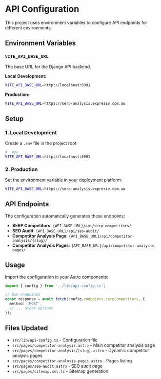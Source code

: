 # API Configuration

This project uses environment variables to configure API endpoints for different environments.

## Environment Variables

### `VITE_API_BASE_URL`

The base URL for the Django API backend.

**Local Development:**
```bash
VITE_API_BASE_URL=http://localhost:8001
```

**Production:**
```bash
VITE_API_BASE_URL=https://serp-analysis.expresiv.com.au
```

## Setup

### 1. Local Development

Create a `.env` file in the project root:

```bash
# .env
VITE_API_BASE_URL=http://localhost:8001
```

### 2. Production

Set the environment variable in your deployment platform:

```bash
VITE_API_BASE_URL=https://serp-analysis.expresiv.com.au
```

## API Endpoints

The configuration automatically generates these endpoints:

- **SERP Competitors**: `{API_BASE_URL}/api/serp-competitors/`
- **SEO Audit**: `{API_BASE_URL}/api/seo-audit/`
- **Competitor Analysis Page**: `{API_BASE_URL}/api/competitor-analysis/{slug}/`
- **Competitor Analysis Pages**: `{API_BASE_URL}/api/competitor-analysis-pages/`

## Usage

Import the configuration in your Astro components:

```typescript
import { config } from '../lib/api-config.ts';

// Use endpoints
const response = await fetch(config.endpoints.serpCompetitors, {
  method: 'POST',
  // ... other options
});
```

## Files Updated

- `src/lib/api-config.ts` - Configuration file
- `src/pages/competitor-analysis.astro` - Main competitor analysis page
- `src/pages/competitor-analysis/[slug].astro` - Dynamic competitor analysis pages
- `src/pages/competitor-analysis-pages.astro` - Pages listing
- `src/pages/seo-audit.astro` - SEO audit page
- `src/pages/sitemap.xml.ts` - Sitemap generation









